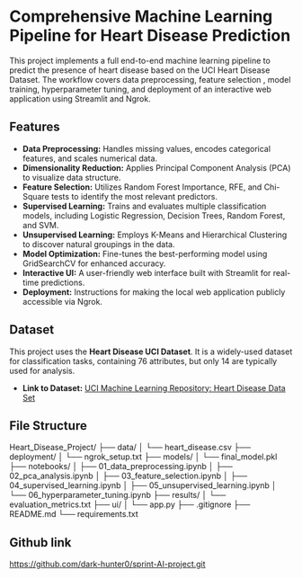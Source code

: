 # Comprehensive Machine Learning Pipeline for Heart Disease Prediction

This project implements a full end-to-end machine learning pipeline to predict the presence of heart disease
based on the UCI Heart Disease Dataset. The workflow covers data preprocessing, feature selection
, model training, hyperparameter tuning, and deployment of an interactive web application using Streamlit
and Ngrok.

## Features
- **Data Preprocessing:** Handles missing values, encodes categorical features, and scales numerical data.
- **Dimensionality Reduction:** Applies Principal Component Analysis (PCA) to visualize data structure.
- **Feature Selection:** Utilizes Random Forest Importance, RFE, and Chi-Square tests to identify the most relevant predictors.
- **Supervised Learning:** Trains and evaluates multiple classification models, including Logistic Regression, Decision Trees, Random Forest, and SVM.
- **Unsupervised Learning:** Employs K-Means and Hierarchical Clustering to discover natural groupings in the data.
- **Model Optimization:** Fine-tunes the best-performing model using GridSearchCV for enhanced accuracy.
- **Interactive UI:** A user-friendly web interface built with Streamlit for real-time predictions.
- **Deployment:** Instructions for making the local web application publicly accessible via Ngrok.

## Dataset
This project uses the **Heart Disease UCI Dataset**. It is a widely-used dataset for classification tasks, containing 76 attributes, but only 14 are typically used for analysis.

- **Link to Dataset:** [UCI Machine Learning Repository: Heart Disease Data Set](https://archive.ics.uci.edu/ml/datasets/heart+disease)

## File Structure
Heart_Disease_Project/
├── data/
│ └── heart_disease.csv
├── deployment/
│ └── ngrok_setup.txt
├── models/
│ └── final_model.pkl
├── notebooks/
│ ├── 01_data_preprocessing.ipynb
│ ├── 02_pca_analysis.ipynb
│ ├── 03_feature_selection.ipynb
│ ├── 04_supervised_learning.ipynb
│ ├── 05_unsupervised_learning.ipynb
│ └── 06_hyperparameter_tuning.ipynb
├── results/
│ └── evaluation_metrics.txt
├── ui/
│ └── app.py
├── .gitignore
├── README.md
└── requirements.txt

## Github link
https://github.com/dark-hunter0/sprint-AI-project.git